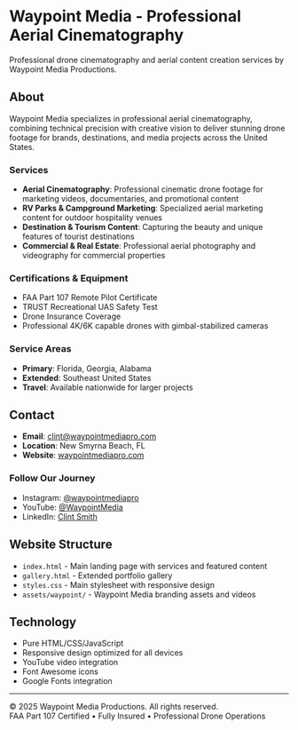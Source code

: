 # Waypoint Media - Professional Aerial Cinematography

Professional drone cinematography and aerial content creation services by Waypoint Media Productions.

## About

Waypoint Media specializes in professional aerial cinematography, combining technical precision with creative vision to deliver stunning drone footage for brands, destinations, and media projects across the United States.

### Services

- **Aerial Cinematography**: Professional cinematic drone footage for marketing videos, documentaries, and promotional content
- **RV Parks & Campground Marketing**: Specialized aerial marketing content for outdoor hospitality venues
- **Destination & Tourism Content**: Capturing the beauty and unique features of tourist destinations
- **Commercial & Real Estate**: Professional aerial photography and videography for commercial properties

### Certifications & Equipment

- FAA Part 107 Remote Pilot Certificate
- TRUST Recreational UAS Safety Test
- Drone Insurance Coverage
- Professional 4K/6K capable drones with gimbal-stabilized cameras

### Service Areas

- **Primary**: Florida, Georgia, Alabama
- **Extended**: Southeast United States  
- **Travel**: Available nationwide for larger projects

## Contact

- **Email**: clint@waypointmediapro.com
- **Location**: New Smyrna Beach, FL
- **Website**: [waypointmediapro.com](https://waypointmediapro.com)

### Follow Our Journey

- Instagram: [@waypointmediapro](https://instagram.com/waypointmediapro)
- YouTube: [@WaypointMedia](https://youtube.com/@WaypointMedia)
- LinkedIn: [Clint Smith](https://www.linkedin.com/in/clintsmithmaui)

## Website Structure

- `index.html` - Main landing page with services and featured content
- `gallery.html` - Extended portfolio gallery
- `styles.css` - Main stylesheet with responsive design
- `assets/waypoint/` - Waypoint Media branding assets and videos

## Technology

- Pure HTML/CSS/JavaScript
- Responsive design optimized for all devices
- YouTube video integration
- Font Awesome icons
- Google Fonts integration

---

© 2025 Waypoint Media Productions. All rights reserved.  
FAA Part 107 Certified • Fully Insured • Professional Drone Operations
